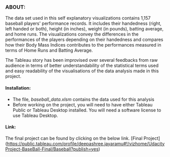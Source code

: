 ### ABOUT:
The data set used in this self explanatory visualizations contains 1,157 baseball players' performance records. It includes their handedness (right, left handed or both), height (in inches), weight (in pounds), batting average, and home runs. The visualizations convey the differences in the performances of the players depending on their handedness and compares how their Body Mass Indices contributes to the performances measured in terms of Home Runs and Batting Average.

The Tableau story has been improvised over several feedbacks from raw audience in terms of better understandability of the statistical terms used and easy readability of the visualisations of the data analysis made in this project.

#### Installation:
- The file, *baseball_data.xlsm* contains the data used for this analysis
- Before working on the project, you will need to have either Tableau Public or Tableau Desktop installed. You will need a software license to use Tableau Desktop.

#### Link:
The final project can be found by clicking on the below link.
[Final Project] (https://public.tableau.com/profile/deepashree.jayaramu#!/vizhome/UdacityProject-BaseBall-Final/Baseball?publish=yes)


    
 
 
